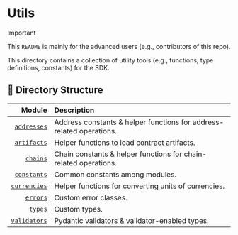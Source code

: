 # Utils

> [!IMPORTANT]
> This `README` is mainly for the advanced users (e.g., contributors of this repo).

This directory contains a collection of utility tools (e.g., functions, type definitions, constants) for the SDK.

## 🌲 Directory Structure

|                          Module | Description                                                          |
| ------------------------------: | :------------------------------------------------------------------- |
|   [`addresses`](./addresses.py) | Address constants & helper functions for address-related operations. |
|   [`artifacts`](./artifacts.py) | Helper functions to load contract artifacts.                         |
|         [`chains`](./chains.py) | Chain constants & helper functions for chain-related operations.     |
|   [`constants`](./constants.py) | Common constants among modules.                                      |
| [`currencies`](./currencies.py) | Helper functions for converting units of currencies.                 |
|         [`errors`](./errors.py) | Custom error classes.                                                |
|           [`types`](./types.py) | Custom types.                                                        |
| [`validators`](./validators.py) | Pydantic validators & validator-enabled types.                       |
